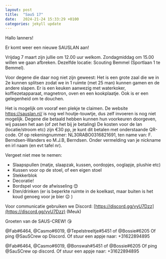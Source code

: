 ```yaml
---
layout: post
title:  "SauS 17"
date:   2024-21-24 15:33:29 +0100
categories: jekyll update
---
```


Hallo lanners!
 
Er komt weer een nieuwe SAUSLAN aan!

Vrijdag 7 maart zijn jullie om 12.00 uur welkom. Zondagmiddag om 15.00 willen we gaan afbreken.
Dezelfde locatie: Scouting Bemmel (Sportlaan 1 te Bemmel). 

Voor degene die daar nog niet zijn geweest: Het is een grote zaal die we in 2e kunnen splitsen zodat we in 1 ruimte (met 25 man) kunnen gamen en de andere slapen. Er is een keuken aanwezig met waterkoker, koffiezetapparaat, magnetron, oven en een kookplaatje. Ook is er een gelegenheid om te douchen.

Het is mogelijk om vooraf een plekje te claimen. De website https://sauslan.nl/ is nog wel houtje-touwtje, dus zelf invoeren is nog niet mogelijk. Degene die betaald hebben kunnen hun voorkeuren doorgeven, wij passen het aan (of zet het bij je betaling)
De kosten voor de lan (locatie/stroom etc) zijn €30 pp, je kunt dit betalen met onderstaande QR-code. Of op rekeningnummer: NL30RABO0316821691, ten name van: F. Berndsen-Wanders eo M.J.B, Berndsen. Onder vermelding van je nickname en irl naam (en evt tafel nr).

Vergeet niet mee te nemen:
- Slaapspullen (matje, slaapzak, kussen, oordopjes, ooglapje, plushie etc)
- Kussen voor op de stoel, of een eigen stoel
- Stekkerblok
- Decoratie!
- Bordspel voor de afwisseling 😊
- Eten/drinken (er is beperkte ruimte in de koelkast, maar buiten is het koud genoeg voor je bier 😉 )

Voor communicatie gebruiken we Discord: [https://discord.gg/vyU7Dzz](https://discord.gg/vyU7Dzz) (Meuk)

Groeten van de SAUS-CREW! 😘

@Fab#6464, @Casmo#6019, @Tepelstreeltje#5451 of @Bossie#6205 Of ping @SauSCrew op Discord. Of stuur een appje naar: +31622894895

@Fab#6464, @Casmo#6019, @Bonswah#5451 of @Bossie#6205
Of ping @SauSCrew op discord.
Of stuur een appje naar: +31622894895
